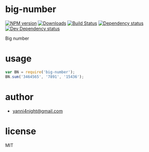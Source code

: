 # big-number

[![NPM version][npm-image]][npm-url] [![Downloads][downloads-image]][npm-url] [![Build Status][travis-image]][travis-url] [![Dependency status][david-dm-image]][david-dm-url] [![Dev Dependency status][david-dm-dev-image]][david-dm-dev-url]

Big number

# usage

```js
var BN = require('big-number');
BN.sum('3464565', '7891', '15436');
```

# author
 - yanni4night@gmail.com

# license
MIT

[npm-url]: https://npmjs.org/package/big-number
[downloads-image]: http://img.shields.io/npm/dm/big-number.svg
[npm-image]: http://img.shields.io/npm/v/big-number.svg
[travis-url]: https://travis-ci.org/interview-algorithm/big-number
[travis-image]: http://img.shields.io/travis/interview-algorithm/big-number.svg
[david-dm-url]:https://david-dm.org/interview-algorithm/big-number
[david-dm-image]:https://david-dm.org/interview-algorithm/big-number.svg
[david-dm-dev-url]:https://david-dm.org/interview-algorithm/big-number#info=devDependencies
[david-dm-dev-image]:https://david-dm.org/interview-algorithm/big-number/dev-status.svg